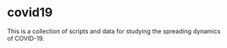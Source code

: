 # covid19

This is a collection of scripts and data for studying the spreading dynamics of COVID-19. 